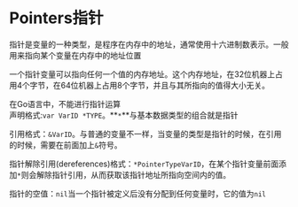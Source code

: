 # Pointers指针  
指针是变量的一种类型，是程序在内存中的地址，通常使用十六进制数表示。一般用来指向某个变量在内存中的地址位置  

一个指针变量可以指向任何一个值的内存地址。这个内存地址，在32位机器上占用4个字节，在64位机器上占用8个字节，并且与其所指向的值得大小无关。  

在Go语言中，不能进行指针运算  
声明格式:`var VarID *TYPE`。**`*`**与基本数据类型的组合就是指针  

引用格式：`&VarID`。与普通的变量不一样，当变量的类型是指针的时候，在引用的时候，需要在前面加上`&`符号。  

指针解除引用(dereferences)格式：`*PointerTypeVarID`，在某个指针变量前面添加`*`则会解除指针引用，从而获取该指针地址所指向空间内的值。

指针的空值：`nil`当一个指针被定义后没有分配到任何变量时，它的值为`nil`  